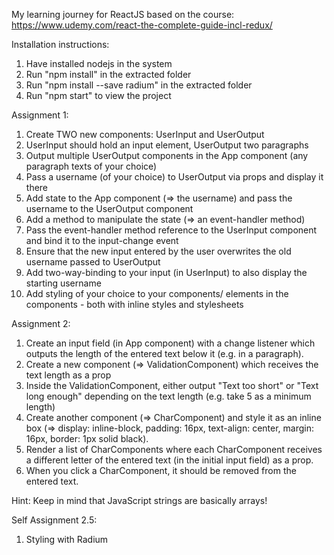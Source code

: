 My learning journey for ReactJS based on the course:
https://www.udemy.com/react-the-complete-guide-incl-redux/

Installation instructions:
1) Have installed nodejs in the system
2) Run "npm install" in the extracted folder
3) Run "npm install --save radium" in the extracted folder
4) Run "npm start" to view the project

Assignment 1:
1) Create TWO new components: UserInput and UserOutput
2) UserInput should hold an input element, UserOutput two paragraphs
3) Output multiple UserOutput components in the App component (any paragraph texts of your choice)
4) Pass a username (of your choice) to UserOutput via props and display it there
5) Add state to the App component (=> the username) and pass the username to the UserOutput component
6) Add a method to manipulate the state (=> an event-handler method)
7) Pass the event-handler method reference to the UserInput component and bind it to the input-change event
8) Ensure that the new input entered by the user overwrites the old username passed to UserOutput
9) Add two-way-binding to your input (in UserInput) to also display the starting username
10) Add styling of your choice to your components/ elements in the components - both with inline styles and stylesheets

Assignment 2:
1) Create an input field (in App component) with a change listener which outputs the length of the entered text below it (e.g. in a paragraph).
2) Create a new component (=> ValidationComponent) which receives the text length as a prop
3) Inside the ValidationComponent, either output "Text too short" or "Text long enough" depending on the text length (e.g. take 5 as a minimum length)
4) Create another component (=> CharComponent) and style it as an inline box (=> display: inline-block, padding: 16px, text-align: center, margin: 16px, border: 1px solid black).
5) Render a list of CharComponents where each CharComponent receives a different letter of the entered text (in the initial input field) as a prop.
6) When you click a CharComponent, it should be removed from the entered text.

Hint: Keep in mind that JavaScript strings are basically arrays!

Self Assignment 2.5:
1) Styling with Radium